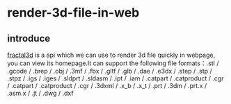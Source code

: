 # render-3d-file-in-web
## introduce
[fractal3d](https://fractal3d.everxyz.com/) is a api which we can use to render 3d file quickly in webpage, you can view its homepage.It can support the following file formats：.stl / .gcode / .brep / .obj / .3mf / .fbx / .gltf / .glb / .dae   / .e3dx / .step / .stp / .stpz / .igs / .iges / .sldprt / .sldasm / .ipt / .iam / .catpart / .catproduct / .cgr / .catpart / .catproduct / .cgr / .3dxml / .x_b / .x_t / .prt / .3dm / .prt.x / .asm.x / .jt / .dwg / .dxf
